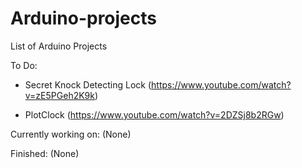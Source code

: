 # Arduino-projects

List of Arduino Projects

To Do:
  - Secret Knock Detecting Lock (https://www.youtube.com/watch?v=zE5PGeh2K9k)
  
  - PlotClock (https://www.youtube.com/watch?v=2DZSj8b2RGw)
  
Currently working on:
  (None)

Finished:
 (None)
